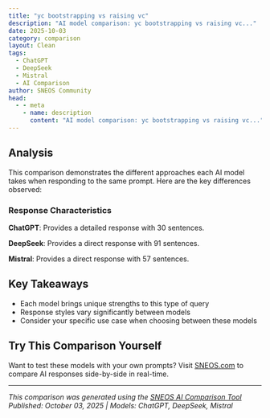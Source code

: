 ```yaml
---
title: "yc bootstrapping vs raising vc"
description: "AI model comparison: yc bootstrapping vs raising vc..."
date: 2025-10-03
category: comparison
layout: Clean
tags:
  - ChatGPT
  - DeepSeek
  - Mistral
  - AI Comparison
author: SNEOS Community
head:
  - - meta
    - name: description
      content: "AI model comparison: yc bootstrapping vs raising vc..."
---
```


<ChatComparison
  title="yc bootstrapping vs raising vc"
  prompt="yc bootstrapping vs raising vc"
  :responses='{"ChatGPT": "Certainly! Here\u0027s a comparison between YC bootstrapping and raising VC (venture capital) funding:\n\n### YC Bootstrapping\n**YC** here refers to Y Combinator, a popular startup accelerator that provides seed funding, mentorship, and resources.\n\n**Bootstrapping** typically means starting and growing your company using your own resources or revenues without relying heavily on external investment.\n\n**In the context of YC bootstrapping, it could mean:**\n- Participating in Y Combinator while focusing on sustainable, self-funded growth.\n- Minimizing dilution by using the initial seed funding wisely.\n- Prioritizing revenue generation, customer traction, and lean operations.\n- Delaying or reducing the need for follow-up VC funding rounds.\n\n**Advantages:**\n- Maintain more control and ownership of your company.\n- Build a sustainable business model early.\n- Less pressure from external investors to scale prematurely.\n- Can pivot or iterate faster without investor constraints.\n\n**Disadvantages:**\n- Slower growth compared to startups aggressively pursuing VC funding.\n- Limited resources may restrict product development, marketing, and hiring.\n- May miss out on the network and validation that larger VC rounds can bring.\n\n---\n\n### Raising VC (Venture Capital)\nThis means seeking funding from venture capitalists to fuel rapid growth, product development, and market expansion.\n\n**In the context of YC startups:**\n- Often follows the initial seed funding from YC.\n- Involves pitching to angel investors and VC firms.\n- Typically raises larger amounts of capital in exchange for equity.\n\n**Advantages:**\n- Access to significant capital to accelerate growth.\n- Support from experienced investors and access to their networks.\n- Ability to hire aggressively, scale operations, and enter markets quickly.\n- Increased brand credibility and visibility.\n\n**Disadvantages:**\n- Dilution of founder ownership and control.\n- Pressure to meet growth targets and investor expectations.\n- Potential loss of flexibility in strategic decisions.\n- Fundraising can be time-consuming and distracting.\n\n---\n\n### Summary Table\n\n| Aspect | YC Bootstrapping | Raising VC |\n|-------------------|---------------------------------------------------|-----------------------------------------------|\n| Funding amount | Limited, primarily seed/own revenues | Large rounds from VC firms |\n| Control | Higher control, less dilution | More diluted ownership, investor oversight |\n| Growth speed | Slower, organic, revenue-driven | Faster, capital-intensive scaling |\n| Pressure | Lower pressure from investors | High pressure to deliver rapid growth |\n| Network \u0026 support | YC community and mentor support | Broader network and investor expertise |\n| Risk | Financial risk more personal/contained | Risk shared with investors, but expectations higher |\n\n---\n\n### When to Choose Which?\n- **Bootstrapping (even within YC):** If you aim to build a sustainable business with slower, steady growth and want to retain most control.\n- **Raising VC:** If you have a big market opportunity, want to scale quickly, and are comfortable sharing equity and control with investors.\n\n---\n\nIf you want, I can also provide insights on how YC supports both bootstrapped and VC-funded startups differently!", "DeepSeek": "Of course. This is one of the most fundamental decisions for a startup founder. Let\u0027s break down the core differences between bootstrapping (as famously advocated by Y Combinator in its early advice) and raising venture capital (VC).\n\nThe short answer is: **YC\u0027s \u0022bootstrapping\u0022 advice is about achieving product-market fit as cheaply and quickly as possible, *before* raising VC. It\u0027s a specific, powerful tactic, not a long-term financial strategy.** True bootstrapping is a long-term commitment to growing without external investment.\n\nHere\u2019s a detailed comparison.\n\n---\n\n### The YC Model: \u0022Default Alive\u0022 and Product-Market Fit First\n\nWhile Y Combinator itself is a VC fund that invests in startups, its core advice to founders in the early stages is often mistaken for pure bootstrapping. It\u0027s better thought of as **\u0022Capital-Efficient Discovery.\u0022**\n\n* **The Goal:** Get to \u0022Product-Market Fit\u0022 (PMF) with the smallest amount of money and time possible.\n* **The Mantra: \u0022Be Default Alive.\u0022** This means your company, at its current revenue and burn rate, is on a path to profitability without needing to raise another round. This is the ultimate form of leverage when you *do* decide to raise VC.\n* **The Tactic:** Use the initial YC investment ($125k for 7%) and any other small amounts (e.g., from friends and family) to build a minimal product, get users, and prove that people want what you\u0027re building.\n* **Why it Works for YC:** YC invests in a huge batch of companies. The ones that succeed are those that find traction quickly and cheaply. A company that achieves strong growth with very little capital is an incredibly attractive investment for the *next* round of VCs, which is where the real returns are made.\n\n**In essence, the YC method uses bootstrapping *principles* to de-risk the startup to the point where it can raise VC on highly favorable terms.**\n\n---\n\n### Bootstrapping vs. Raising VC: A Head-to-Head Comparison\n\n| Aspect | Bootstrapping | Raising Venture Capital |\n| :--- | :--- | :--- |\n| **Core Philosophy** | Grow sustainably using your own revenue. Maintain full control. | Grow aggressively using external capital to capture a massive market. |\n| **Control \u0026 Ownership** | **You keep 100% ownership and control.** All decisions are yours. | **You dilute your ownership.** You answer to a board of directors and investors. |\n| **Growth Pace** | **Slower, organic growth.** You can only grow as fast as your profits allow. | **Extremely fast, \u0022blitzscale\u0022 growth.** You spend ahead of revenue to win the market. |\n| **Risk Profile** | **Financial risk is on you.** Lower risk of total company failure (if profitable), but higher personal financial risk. | **Financial risk is on the investors.** Higher risk of company failure (~90% of VC-backed startups fail), but your personal financial risk is lower. |\n| **Focus \u0026 Pressure** | Focus on **Profitability \u0026 Sustainability**. Pressure comes from cash flow. | Focus on **Growth \u0026 Metrics** (MRR, CAC, LTV). Pressure comes from hitting milestones for the next round. |\n| **Exit Strategy** | **Optional.** The company can be a profitable, long-term \u0022lifestyle business\u0022 or you can sell when *you* want. | **Mandatory.** VCs need a large return (10-100x) within 7-10 years. This means an IPO or acquisition is required. |\n| **Best For** | \u2022 Businesses with a clear path to early revenue.\u003Cbr\u003E\u2022 Markets that are niche or can be won gradually.\u003Cbr\u003E\u2022 Founders who value independence over hyper-growth. | \u2022 Businesses targeting massive, winner-take-all markets.\u003Cbr\u003E\u2022 Products that require significant upfront investment (e.g., hardware, biotech).\u003Cbr\u003E\u2022 Founders who want to \u0022change the world\u0022 and are willing to bet big. |\n\n---\n\n### How to Choose: A Decision Framework\n\nAsk yourself these questions:\n\n**1. What is my market size and competitive landscape?**\n* **VC Route:** If you\u0027re going after a **$1B\u002B market** with strong network effects (e.g., a social network, a marketplace) and competitors are well-funded, you will likely need VC to keep up.\n* **Bootstrap Route:** If you\u0027re in a **niche or fragmented market** where you can carve out a sustainable business, bootstrapping is often perfect (e.g., B2B SaaS for a specific industry).\n\n**2. What is my personal definition of success?**\n* **VC Route:** \u0022I want to build a billion-dollar company and have a massive impact, and I\u0027m willing to risk failure for that shot.\u0022\n* **Bootstrap Route:** \u0022I want to build a profitable, enduring company that I control and that provides me with financial freedom and a great lifestyle.\u0022\n\n**3. How much capital do I need to start?**\n* **Bootstrap Route:** If you can build an MVP with your own time/savings and get paying customers quickly.\n* **VC Route:** If you need to build a full product, hire a team, or acquire users before generating revenue (e.g., a new drug, a complex AI platform).\n\n**4. What is my tolerance for external pressure and loss of control?**\n* Are you comfortable having a board that can, in extreme cases, replace you as CEO? If not, bootstrapping is the safer path.\n\n### The Hybrid Approach: The YC \u0022Smart Bootstrap\u0022 into VC\n\nThis is the most common path for successful tech startups today and is the model Y Combinator champions.\n\n1. **Bootstrap the Idea:** Use personal savings/friends \u0026 family to build an MVP.\n2. **Raise a Small \u0022Seed\u0022 Round:** Get funding from angels or a micro-VC like YC to find product-market fit. **Live frugally.**\n3. **Prove Traction:** Get users, revenue, and clear metrics that show you\u0027re onto something.\n4. **Raise a \u0022Series A\u0022:** Now, with proven PMF and leverage, you raise a larger VC round to accelerate growth and dominate the market.\n\n### Conclusion\n\n* **YC\u0027s \u0022Bootstrapping\u0022** is a **strategy for de-risking** and gaining leverage *before* a fundraise. It\u0027s about being capital-efficient to prove your value.\n* **True Bootstrapping** is a **long-term financial philosophy** of independence and organic growth.\n* **Raising VC** is a **financial tool** for achieving hyper-growth in a massive market, at the cost of dilution and control.\n\nThere is no universally \u0022right\u0022 answer. The best choice depends entirely on your market, your product, and your personal goals as a founder.", "Mistral": "When starting a business, entrepreneurs often face the decision of whether to bootstrap or raise venture capital (VC). Both approaches have their own advantages and disadvantages. Here\u2019s a comparison to help you understand the differences:\n\n### Bootstrapping\n\n**Definition:**\nBootstrapping involves starting and growing a business using personal finances, operational revenues, and the existing cash flow from new sales. It means relying on your own resources without external funding.\n\n**Advantages:**\n1. **Control:** You retain full ownership and control over your company.\n2. **Flexibility:** You have the freedom to make decisions without the influence of external investors.\n3. **Cost-Effective:** No need to give up equity or pay interest on loans.\n4. **Focus on Profitability:** Bootstrapping often forces a focus on generating revenue and profitability from the start.\n5. **Lean Operations:** Encourages a lean and efficient business model.\n\n**Disadvantages:**\n1. **Limited Resources:** You may have limited financial resources, which can slow down growth.\n2. **Risk:** Personal financial risk is higher since you are using your own money.\n3. **Slower Growth:** Growth may be slower compared to VC-funded companies.\n4. **Limited Network:** You may not have access to the extensive network and resources that VCs can provide.\n\n### Raising Venture Capital (VC)\n\n**Definition:**\nRaising venture capital involves seeking investment from venture capital firms or angel investors in exchange for equity in your company.\n\n**Advantages:**\n1. **Funding:** Access to significant capital, which can accelerate growth and scale.\n2. **Expertise:** VCs often bring valuable expertise, mentorship, and industry connections.\n3. **Network:** Access to a broader network of potential partners, customers, and talent.\n4. **Credibility:** Having VC backing can add credibility to your business.\n5. **Risk Mitigation:** Spreads the financial risk among investors.\n\n**Disadvantages:**\n1. **Dilution:** You will have to give up a portion of your company\u2019s equity, which can dilute your ownership.\n2. **Control:** Investors may have a say in major decisions, which can limit your control over the company.\n3. **Pressure:** There can be significant pressure to achieve rapid growth and high returns.\n4. **Time-Consuming:** The process of raising VC can be time-consuming and distracting from running the business.\n5. **Exit Expectations:** VCs often expect an exit event (like an IPO or acquisition) within a certain timeframe.\n\n### Key Considerations\n\n1. **Stage of Business:** Early-stage companies might benefit more from bootstrapping to validate their business model before seeking VC.\n2. **Growth Plans:** If you have aggressive growth plans, VC might be necessary to scale quickly.\n3. **Industry:** Certain industries, like tech and biotech, often require significant capital, making VC more attractive.\n4. **Risk Tolerance:** Consider your personal risk tolerance and financial situation.\n5. **Long-Term Goals:** Think about your long-term goals for the company and how each funding approach aligns with those goals.\n\n### Conclusion\n\nBoth bootstrapping and raising VC have their merits and drawbacks. The best approach depends on your specific situation, goals, and the nature of your business. Some entrepreneurs start by bootstrapping and later seek VC funding once they have a proven business model and traction. It\u2019s essential to weigh the pros and cons carefully and consider seeking advice from mentors, advisors, or other entrepreneurs who have gone through similar experiences."}' 
  published-date="20:46"
/>

## Analysis

This comparison demonstrates the different approaches each AI model takes when responding to the same prompt. Here are the key differences observed:

### Response Characteristics

**ChatGPT**: Provides a detailed response with 30 sentences. 

**DeepSeek**: Provides a direct response with 91 sentences. 

**Mistral**: Provides a direct response with 57 sentences. 

## Key Takeaways

- Each model brings unique strengths to this type of query
- Response styles vary significantly between models
- Consider your specific use case when choosing between these models

## Try This Comparison Yourself

Want to test these models with your own prompts? Visit [SNEOS.com](https://sneos.com) to compare AI responses side-by-side in real-time.

---

*This comparison was generated using the [SNEOS AI Comparison Tool](https://sneos.com)*
*Published: October 03, 2025 | Models: ChatGPT, DeepSeek, Mistral*
